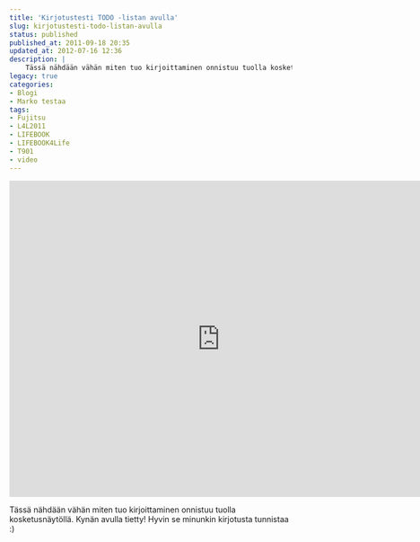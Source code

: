 ```yaml
---
title: 'Kirjotustesti TODO -listan avulla'
slug: kirjotustesti-todo-listan-avulla
status: published
published_at: 2011-09-18 20:35
updated_at: 2012-07-16 12:36
description: |
    Tässä nähdään vähän miten tuo kirjoittaminen onnistuu tuolla kosketusnäytöllä. Kynän avulla tietty! Hyvin se minunkin kirjotusta tunnistaa :)
legacy: true
categories:
- Blogi
- Marko testaa
tags:
- Fujitsu
- L4L2011
- LIFEBOOK
- LIFEBOOK4Life
- T901
- video
---
```


<p><iframe loading="lazy" title="T901 handwriting test with simple todo list" width="750" height="563" src="https://www.youtube.com/embed/aSuaatFTmj4?feature=oembed" frameborder="0" allow="accelerometer; autoplay; clipboard-write; encrypted-media; gyroscope; picture-in-picture" allowfullscreen></iframe></p>
<p>Tässä nähdään vähän miten tuo kirjoittaminen onnistuu tuolla kosketusnäytöllä. Kynän avulla tietty! Hyvin se minunkin kirjotusta tunnistaa :)</p>